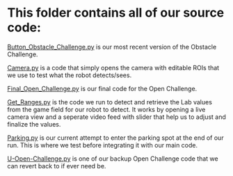 # This folder contains all of our source code:

[Button_Obstacle_Challenge.py](https://github.com/Abdu1Hak/WRO-2025/blob/dfc7f705017f9500a0f3fc7fe9a5bc044949d359/src/Button_Obstacle_Challenge.py) is our most recent version of the Obstacle Challenge.

[Camera.py](https://github.com/Abdu1Hak/WRO-2025/blob/dfc7f705017f9500a0f3fc7fe9a5bc044949d359/src/Camera.py) is a code that simply opens the camera with editable ROIs that we use to test what the robot detects/sees.

[Final_Open_Challenge.py](https://github.com/Abdu1Hak/WRO-2025/blob/dfc7f705017f9500a0f3fc7fe9a5bc044949d359/src/Final_Open_Challenge.py) is our final code for the Open Challenge.

[Get_Ranges.py](https://github.com/Abdu1Hak/WRO-2025/blob/dfc7f705017f9500a0f3fc7fe9a5bc044949d359/src/Get_Ranges.py) is the code we run to detect and retrieve the Lab values from the game field for our robot to detect. It works by opening a live camera view and a seperate video feed with slider that help us to adjust and finalize the values.

[Parking.py](https://github.com/Abdu1Hak/WRO-2025/blob/dfc7f705017f9500a0f3fc7fe9a5bc044949d359/src/Parking.py) is our current attempt to enter the parking spot at the end of our run. This is where we test before integrating it with our main code.

[U-Open-Challenge.py](https://github.com/Abdu1Hak/WRO-2025/blob/dfc7f705017f9500a0f3fc7fe9a5bc044949d359/src/U-Open-Challenge.py) is one of our backup Open Challenge code that we can revert back to if ever need be.
